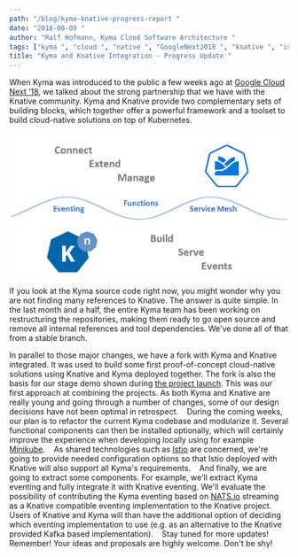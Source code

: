 ```yaml
---
path: "/blog/kyma-knative-progress-report "
date: "2018-08-09 "
author: "Ralf Hofmann, Kyma Cloud Software Architecture "
tags: ["kyma ", "cloud ", "native ", "GoogleNext2018 ", "knative ", "istio ", "kubernetes "]
title: "Kyma and Knative Integration - Progress Update "
---
```


When Kyma was introduced to the public a few weeks ago at [Google Cloud Next ’18](https://cloud.withgoogle.com/next18/sf/), we talked about the strong partnership that we have with the Knative community. Kyma and Knative provide two complementary sets of building blocks, which together offer a powerful framework and a toolset to build cloud-native solutions on top of Kubernetes.

![Kyma and Knative](assets/1-kyma-knative.png)

If you look at the Kyma source code right now, you might wonder why you are not finding many references to Knative. The answer is quite simple. In the last month and a half, the entire Kyma team has been working on restructuring the repositories, making them ready to go open source and remove all internal references and tool dependencies. We've done all of that from a stable branch.  

In parallel to those major changes, we have a fork with Kyma and Knative integrated. It was used to build some first proof-of-concept cloud-native solutions using Knative and Kyma deployed together. The fork is also the basis for our stage demo shown during [the project launch](https://www.youtube.com/watch?v=NaaGPGKyXEc&amp;feature=youtu.be&amp;t=42m50s). This was our first approach at combining the projects. As both Kyma and Knative are really young and going through a number of changes, some of our design decisions have not been optimal in retrospect. 
 
During the coming weeks, our plan is to refactor the current Kyma codebase and modularize it. Several functional components can then be installed optionally, which will certainly improve the experience when developing locally using for example [Minikube](https://kubernetes.io/docs/tasks/tools/install-minikube/). 
 
As shared technologies such as [Istio](https://istio.io/) are concerned, we're going to provide needed configuration options so that Istio deployed with Knative will also support all Kyma's requirements. 
 
And finally, we are going to extract some components. For example, we'll extract Kyma eventing and fully integrate it with Knative eventing. We'll evaluate the possibility of contributing the Kyma eventing based on [NATS.io](https://nats.io/) streaming as a Knative compatible eventing implementation to the Knative project. Users of Knative and Kyma will than have the additional option of deciding which eventing implementation to use (e.g. as an alternative to the Knative provided Kafka based implementation). 
 
Stay tuned for more updates! Remember! Your ideas and proposals are highly welcome. Don't be shy!  